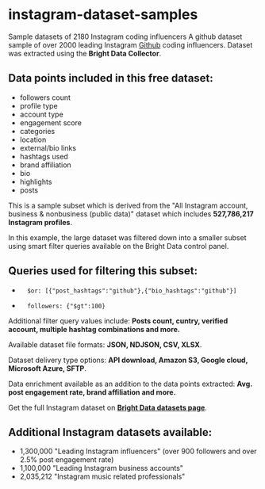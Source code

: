 # instagram-dataset-samples
Sample datasets of 2180 Instagram coding influencers
A github dataset sample of over 2000 leading Instagram [Github](https://www.instagram.com/explore/tags/github/) coding influencers. Dataset was extracted using the <b>Bright Data Collector</b>.

<h2>Data points included in this free dataset:</h2>

* followers count
* profile type
* account type
* engagement score
* categories
* location
* external/bio links
* hashtags used
* brand affiliation
* bio
* highlights
* posts



This is a sample subset which is derived from the "All Instagram account, business & nonbusiness (public data)"
dataset which includes <b>527,786,217 Instagram profiles</b>.

In this example, the large dataset was filtered down into a smaller subset using smart filter queries available on the Bright Data control panel.
<h2>Queries used for filtering this subset:</h2>


*   	$or: [{"post_hashtags":"github"},{"bio_hashtags":"github"}]
*   	followers: {"$gt":100}

Additional filter query values include: <b>Posts count, cuntry, verified account, multiple hashtag combinations and more.</b>

Available dataset file formats: <b>JSON, NDJSON, CSV, XLSX</b>.

Dataset delivery type options: <b>API download, Amazon S3, Google cloud, Microsoft Azure, SFTP</b>.

Data enrichment available as an addition to the data points extracted: <b>Avg. post engagement rate, brand affiliation and more.</b>

Get the full Instagram dataset on <b>[Bright Data datasets page](https://brightdata.com/products/datasets/instagram)</b>.

<h2>Additional Instagram datasets available:</h2>

*   1,300,000 "Leading Instagram influencers" (over 900 followers and over 2.5% post engagement rate)
*   1,100,000 "Leading Instagram business accounts"
*   2,035,212 "Instagram music related professionals"
